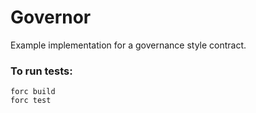 # Governor
Example implementation for a governance style contract.

### To run tests: 
```
forc build 
forc test 
```


